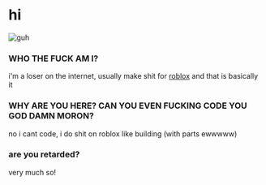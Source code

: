 # hi

![guh](https://user-images.githubusercontent.com/117776883/200672131-8efaf768-b7d5-48fc-b205-6230ea6c6805.PNG)

### WHO THE FUCK AM I?
i'm a loser on the internet, usually make shit for [roblox](https://www.roblox.com/users/3338898523/profile)
and that is basically it

### WHY ARE YOU HERE? CAN YOU EVEN FUCKING CODE YOU GOD DAMN MORON?
no i cant code, i do shit on roblox like building (with parts ewwwww)

### are you retarded?
very much so!
